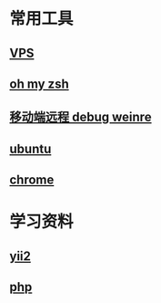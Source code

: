 # 常用工具

## [VPS](./vps.md)

## [oh my zsh](./zsh.md)

## [移动端远程 debug weinre](https://github.com/nupthale/weinre)

## [ubuntu](./ubuntu.md)

## [chrome](./chrome/README.md)

# 学习资料

## [yii2](./yii2/README.md)

## [php](./php/README.md)